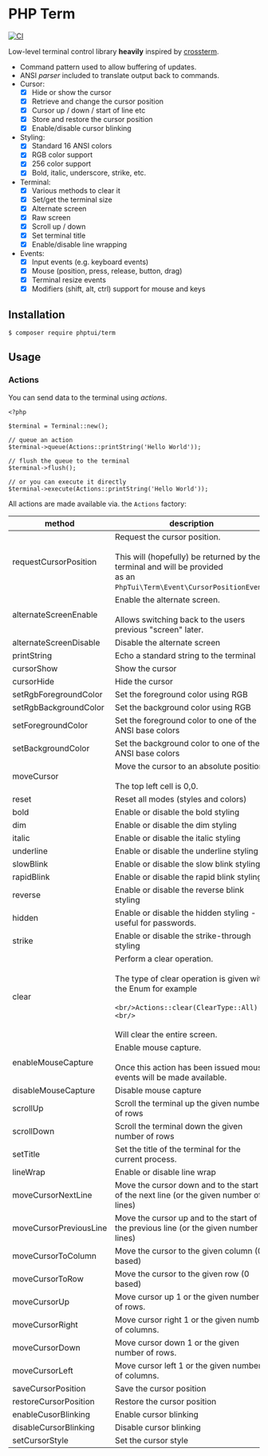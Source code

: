 PHP Term
========

[![CI](https://github.com/php-tui/term/actions/workflows/ci.yml/badge.svg)](https://github.com/php-tui/term/actions/workflows/ci.yml)

Low-level terminal control library **heavily** inspired by
[crossterm](https://github.com/crossterm-rs/crossterm).

- Command pattern used to allow buffering of updates.
- ANSI _parser_ included to translate output back to commands.
- Cursor:
  - [x] Hide or show the cursor
  - [x] Retrieve and change the cursor position
  - [x] Cursor up / down / start of line etc
  - [x] Store and restore the cursor position
  - [x] Enable/disable cursor blinking
- Styling:
  - [x] Standard 16 ANSI colors
  - [x] RGB color support
  - [x] 256 color support
  - [x] Bold, italic, underscore, strike, etc.
- Terminal:
  - [x] Various methods to clear it
  - [x] Set/get the terminal size
  - [x] Alternate screen
  - [x] Raw screen
  - [x] Scroll up / down
  - [x] Set terminal title
  - [x] Enable/disable line wrapping
- Events:
  - [x] Input events (e.g. keyboard events)
  - [x] Mouse (position, press, release, button, drag)
  - [x] Terminal resize events
  - [x] Modifiers (shift, alt, ctrl) support for mouse and keys

Installation
------------

```
$ composer require phptui/term
```

Usage
-----

### Actions

You can send data to the terminal using _actions_.

```
<?php

$terminal = Terminal::new();

// queue an action
$terminal->queue(Actions::printString('Hello World'));

// flush the queue to the terminal
$terminal->flush();

// or you can execute it directly
$terminal->execute(Actions::printString('Hello World'));
```

All actions are made available via. the `Actions` factory:

| method | description |
| --- | --- |
| requestCursorPosition | Request the cursor position.<br/><br/>This will (hopefully) be returned by the terminal and will be provided<br/>as an `PhpTui\Term\Event\CursorPositionEvent`. |
| alternateScreenEnable | Enable the alternate screen.<br/><br/>Allows switching back to the users previous "screen" later. |
| alternateScreenDisable | Disable the alternate screen |
| printString | Echo a standard string to the terminal |
| cursorShow | Show the cursor |
| cursorHide | Hide the cursor |
| setRgbForegroundColor | Set the foreground color using RGB |
| setRgbBackgroundColor | Set the background color using RGB |
| setForegroundColor | Set the foreground color to one of the ANSI base colors |
| setBackgroundColor | Set the background color to one of the ANSI base colors |
| moveCursor | Move the cursor to an absolute position.<br/><br/>The top left cell is 0,0. |
| reset | Reset all modes (styles and colors) |
| bold | Enable or disable the bold styling |
| dim | Enable or disable the dim styling |
| italic | Enable or disable the italic styling |
| underline | Enable or disable the underline styling |
| slowBlink | Enable or disable the slow blink styling |
| rapidBlink | Enable or disable the rapid blink styling |
| reverse | Enable or disable the reverse blink styling |
| hidden | Enable or disable the hidden styling - useful for passwords. |
| strike | Enable or disable the strike-through styling |
| clear | Perform a clear operation.<br/><br/>The type of clear operation is given with the Enum for example<br/><br/>```<br/>Actions::clear(ClearType::All)<br/>```<br/><br/>Will clear the entire screen. |
| enableMouseCapture | Enable mouse capture.<br/><br/>Once this action has been issued mouse events will be made available. |
| disableMouseCapture | Disable mouse capture |
| scrollUp | Scroll the terminal up the given number of rows |
| scrollDown | Scroll the terminal down the given number of rows |
| setTitle | Set the title of the terminal for the current process. |
| lineWrap | Enable or disable line wrap |
| moveCursorNextLine | Move the cursor down and to the start of the next line (or the given number of lines) |
| moveCursorPreviousLine | Move the cursor up and to the start of the previous line (or the given number of lines) |
| moveCursorToColumn | Move the cursor to the given column (0 based) |
| moveCursorToRow | Move the cursor to the given row (0 based) |
| moveCursorUp | Move cursor up 1 or the given number of rows. |
| moveCursorRight | Move cursor right 1 or the given number of columns. |
| moveCursorDown | Move cursor down 1 or the given number of rows. |
| moveCursorLeft | Move cursor left 1 or the given number of columns. |
| saveCursorPosition | Save the cursor position |
| restoreCursorPosition | Restore the cursor position |
| enableCusorBlinking | Enable cursor blinking |
| disableCursorBlinking | Disable cursor blinking |
| setCursorStyle | Set the cursor style |
